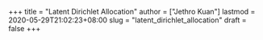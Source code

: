 +++
title = "Latent Dirichlet Allocation"
author = ["Jethro Kuan"]
lastmod = 2020-05-29T21:02:23+08:00
slug = "latent_dirichlet_allocation"
draft = false
+++

